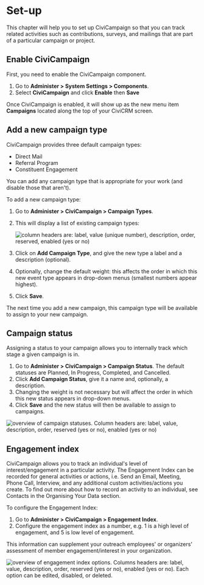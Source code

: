 # Set-up

This chapter will help you to set up CiviCampaign so that you can track
related activities such as contributions, surveys, and mailings that are
part of a particular campaign or project. 

## Enable CiviCampaign 

First, you need to enable the CiviCampaign component.

1.  Go to **Administer > System Settings > Components**.
2.  Select **CiviCampaign** and click **Enable** then **Save** 

Once CiviCampaign is enabled, it will show up as the new menu item
**Campaigns** located along the top of your CiviCRM screen.

## Add a new campaign type

CiviCampaign provides three default campaign types:

-   Direct Mail
-   Referral Program
-   Constituent Engagement

You can add any campaign type that is appropriate for your work (and
disable those that aren't).

To add a new campaign type:

1.  Go to **Administer > CiviCampaign > Campaign Types**. 
2.  This will display a list of existing campaign types: 
     
    ![column headers are: label, value (unique number), description, order, reserved, enabled (yes or no)](/img/campaign_configuration_typeoptions_1.png)
3.  Click on **Add Campaign Type**, and give the new type a label and a
    description (optional).
4.  Optionally, change the default weight: this affects the order in
    which this new event type appears in drop-down menus (smallest
    numbers appear highest).
5.  Click **Save**.

The next time you add a new campaign, this campaign type will be
available to assign to your new campaign.

## Campaign status

Assigning a status to your campaign allows you to internally track which 
stage a given campaign is in.

1.  Go to **Administer > CiviCampaign > Campaign Status**. 
    The default statuses are Planned, In Progress, Completed, and
    Cancelled.
2.  Click **Add Campaign Status**, give it a name and, optionally, a
    description.
3.  Changing the weight is not necessary but will affect the order in
    which this new status appears in drop-down menus.
4.  Click **Save** and the new status will then be available to assign
    to campaigns.

![overview of campaign statuses. Column headers are: label, value, description, order, reserved (yes or no), enabled (yes or no)](/img/campaign_configuration_statuses.png)

## Engagement index 

CiviCampaign allows you to track an individual's level of
interest/engagement in a particular activity. The Engagement Index can
be recorded for general activities or actions, i.e. Send an Email,
Meeting, Phone Call, Interview, and any additional custom
activities/actions you create. To find out more about how to record an
activity to an individual, see Contacts in the Organising Your Data
section. 

To configure the Engagement Index:

1.  Go to **Administer > CiviCampaign > Engagement Index**.
2.  Configure the engagement index as a number, e.g. 1 is a high level
    of engagement, and 5 is low level of engagement.

This information can supplement your outreach employees' or organizers'
assessment of member engagement/interest in your organization.

![overview of engagement index options. Columns headers are: label, value, description, order, reserved (yes or no), enabled (yes or no). Each option can be edited, disabled, or deleted.](/img/campaign_configuration_engageoptions.png)
